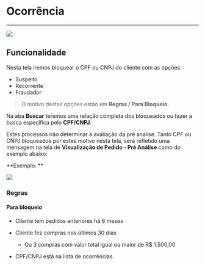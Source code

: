 # Ocorrência

---

![](http://developers.connectparts.com.br/imagens/preAnalise03.png)

## Funcionalidade

Nesta tela iremos bloquear o CPF ou CNPJ do cliente com as opções:

* Suspeito
* Recorrente
* Fraudador


> O motivo destas opções estão em **Regras / Para Bloqueio**.

Na aba **Buscar** teremos uma relação completa dos bloqueados ou fazer a busca específica pelo **CPF/CNPJ**.

Estes processos irão determinar a avaliação da pré análise. Tanto CPF ou CNPJ bloqueados por estes motivo nesta tela, será refletido uma mensagem na tela de **Visualização de Pedido - Pré Análise** como do exemplo abaixo:

**Exemplo: **

![](http://developers.connectparts.com.br/imagens/preAnalise06.png)

### Regras

#### Para bloqueio

* Cliente tem pedidos anteriores há 6 meses

* Cliente fez compras nos últimos 30 dias

	* Ou 3 compras com valor total igual ou maior de R$ 1.500,00

* CPF/CNPJ está na lista de ocorrências.